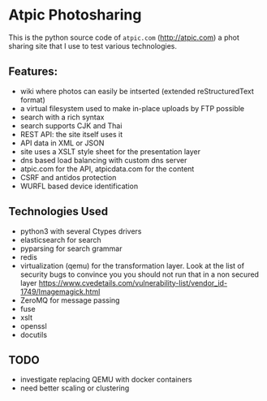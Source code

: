 # Atpic Photosharing

This is the python source code of `atpic.com` (http://atpic.com) a phot sharing site that I use to test various technologies.

## Features:

* wiki where photos can easily be intserted (extended reStructuredText format)
* a virtual filesystem used to make in-place uploads by FTP possible
* search with a rich syntax
* search supports CJK and Thai
* REST API: the site itself uses it
* API data in XML or JSON
* site uses a XSLT style sheet for the presentation layer
* dns based load balancing with custom dns server
* atpic.com for the API, atpicdata.com for the content
* CSRF and antidos protection
* WURFL based device identification

## Technologies Used

* python3 with several Ctypes drivers
* elasticsearch for search
* pyparsing for search grammar
* redis
* virtualization (qemu) for the transformation layer. Look at the list of security bugs to convince you you should not run that in a non secured layer
https://www.cvedetails.com/vulnerability-list/vendor_id-1749/Imagemagick.html
* ZeroMQ for message passing
* fuse
* xslt
* openssl
* docutils

## TODO

* investigate replacing QEMU with docker containers
* need better scaling or clustering
